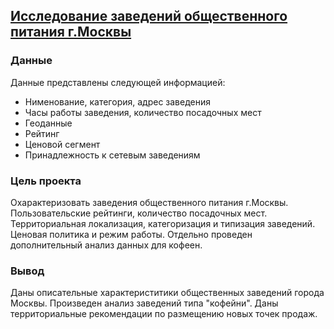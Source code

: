## [Исследование заведений общественного питания г.Москвы](https://github.com/Elenavasko/Project-/blob/main/Исследование%20заведений%20общественного%20питания%20г.Москвы/Исследование%20заведений%20общественного%20питания%20Москвы-compressed.pdf)
### Данные
Данные представлены следующей информацией:
 - Нименование, категория, адрес заведения
 - Часы работы заведения, количество посадочных мест
 - Геоданные 
 - Рейтинг
 - Ценовой сегмент
 - Принадлежность к сетевым заведениям
 ### Цель проекта
 Охарактеризовать заведения общественного питания г.Москвы. Пользовательские рейтинги, количество посадочных мест.
 Территориальная локализация, категоризация и типизация заведений. Ценовая политика и режим работы.
 Отдельно проведен дополнительный анализ данных для кофеен.
 ### Вывод
 Даны описательные характериститики общественных заведений города Москвы. Произведен анализ заведений типа "кофейни". Даны территориальные рекомендации по размещению новых точек продаж.
